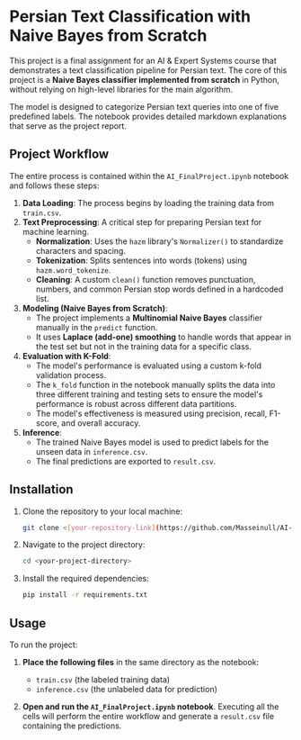 # Persian Text Classification with Naive Bayes from Scratch

This project is a final assignment for an AI & Expert Systems course that demonstrates a text classification pipeline for Persian text. The core of this project is a **Naive Bayes classifier implemented from scratch** in Python, without relying on high-level libraries for the main algorithm.

The model is designed to categorize Persian text queries into one of five predefined labels. The notebook provides detailed markdown explanations that serve as the project report.

## Project Workflow

The entire process is contained within the `AI_FinalProject.ipynb` notebook and follows these steps:

1.  **Data Loading**: The process begins by loading the training data from `train.csv`.
2.  **Text Preprocessing**: A critical step for preparing Persian text for machine learning.
    * **Normalization**: Uses the `hazm` library's `Normalizer()` to standardize characters and spacing.
    * **Tokenization**: Splits sentences into words (tokens) using `hazm.word_tokenize`.
    * **Cleaning**: A custom `clean()` function removes punctuation, numbers, and common Persian stop words defined in a hardcoded list.
3.  **Modeling (Naive Bayes from Scratch)**:
    * The project implements a **Multinomial Naive Bayes** classifier manually in the `predict` function.
    * It uses **Laplace (add-one) smoothing** to handle words that appear in the test set but not in the training data for a specific class.
4.  **Evaluation with K-Fold**:
    * The model's performance is evaluated using a custom k-fold validation process.
    * The `k_fold` function in the notebook manually splits the data into three different training and testing sets to ensure the model's performance is robust across different data partitions.
    * The model's effectiveness is measured using precision, recall, F1-score, and overall accuracy.
5.  **Inference**:
    * The trained Naive Bayes model is used to predict labels for the unseen data in `inference.csv`.
    * The final predictions are exported to `result.csv`.

## Installation

1.  Clone the repository to your local machine:
    ```bash
    git clone <[your-repository-link](https://github.com/Masseinull/AI-Course-Final-Project.git)>
    ```
2.  Navigate to the project directory:
    ```bash
    cd <your-project-directory>
    ```
3.  Install the required dependencies:
    ```bash
    pip install -r requirements.txt
    ```

## Usage

To run the project:

1.  **Place the following files** in the same directory as the notebook:
    * `train.csv` (the labeled training data)
    * `inference.csv` (the unlabeled data for prediction)

2.  **Open and run the `AI_FinalProject.ipynb` notebook**. Executing all the cells will perform the entire workflow and generate a `result.csv` file containing the predictions.
